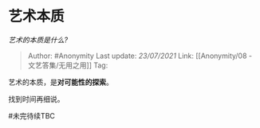 # 艺术本质
*艺术的本质是什么?*

> Author: #Anonymity
> Last update: *23/07/2021*
> Link: [[Anonymity/08 - 文艺答集/无用之用]]
> Tag:

艺术的本质，是**对可能性的探索**。

找到时间再细说。

#未完待续TBC
